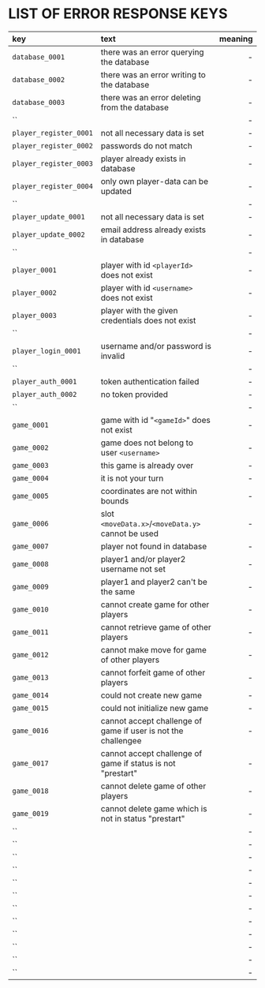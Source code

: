# LIST OF ERROR RESPONSE KEYS

| key                   | text               | meaning                                 |
| :-------------------- |:-------------------| ---------------------------------------:|
| `database_0001`       | there was an error querying the database                 | - |
| `database_0002`       | there was an error writing to the database               | - |
| `database_0003`       | there was an error deleting from the database            | - |
| ``      |  | - |
| `player_register_0001`      | not all necessary data is set                      | - |
| `player_register_0002`      | passwords do not match                             | - |
| `player_register_0003`      | player already exists in database                  | - |
| `player_register_0004`      | only own player-data can be updated                | - |
| ``      |  | - |
| `player_update_0001`      | not all necessary data is set                        | - |
| `player_update_0002`      | email address already exists in database             | - |
| ``      |  | - |
| `player_0001`        | player with id `<playerId>` does not exist                | - |
| `player_0002`        | player with id `<username>` does not exist                | - |
| `player_0003`        | player with the given credentials does not exist          | - |
| ``      |  | - |
| `player_login_0001`  | username and/or password is invalid                       | - |
| ``      |  | - |
| `player_auth_0001`  | token authentication failed                                | - |
| `player_auth_0002`  | no token provided                                          | - |
| ``      |  | - |
| `game_0001`      | game with id "`<gameId>`" does not exist                      | - |
| `game_0002`      | game does not belong to user `<username>`                     | - |
| `game_0003`      | this game is already over                                     | - |
| `game_0004`      | it is not your turn                                           | - |
| `game_0005`      | coordinates are not within bounds                             | - |
| `game_0006`      | slot `<moveData.x>`/`<moveData.y>` cannot be used             | - |
| `game_0007`      | player not found in database                                  | - |
| `game_0008`      | player1 and/or player2 username not set                       | - |
| `game_0009`      | player1 and player2 can't be the same                         | - |
| `game_0010`      | cannot create game for other players                          | - |
| `game_0011`      | cannot retrieve game of other players                         | - |
| `game_0012`      | cannot make move for game of other players                    | - |
| `game_0013`      | cannot forfeit game of other players                          | - |
| `game_0014`      | could not create new game                                     | - |
| `game_0015`      | could not initialize new game                                 | - |
| `game_0016`      | cannot accept challenge of game if user is not the challengee | - |
| `game_0017`      | cannot accept challenge of game if status is not "prestart"   | - |
| `game_0018`      | cannot delete game of other players                           | - |
| `game_0019`      | cannot delete game which is not in status "prestart"          | - |
| ``      |  | - |
| ``      |  | - |
| ``      |  | - |
| ``      |  | - |
| ``      |  | - |
| ``      |  | - |
| ``      |  | - |
| ``      |  | - |
| ``      |  | - |
| ``      |  | - |
| ``      |  | - |
| ``      |  | - |